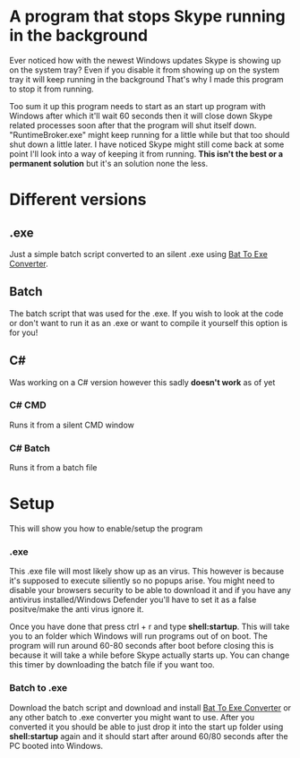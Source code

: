 # A program that stops Skype running in the background
Ever noticed how with the newest Windows updates Skype is showing up on the system tray?
Even if you disable it from showing up on the system tray it will keep running in the background
That's why I made this program to stop it from running.

Too sum it up this program needs to start as an start up program with Windows after which it'll wait 60 seconds then it will close down Skype related processes soon after that the program will shut itself down. "RuntimeBroker.exe" might keep running for a little while but that too should shut down a little later. I have noticed Skype might still come back at some point I'll look into a way of keeping it from running. **This isn't the best or a permanent solution** but it's an solution none the less.

# Different versions
## .exe
Just a simple batch script converted to an silent .exe using [Bat To Exe Converter](http://www.f2ko.de/en/b2e.php).
## Batch
The batch script that was used for the .exe. If you wish to look at the code or don't want to run it as an .exe or want to compile it yourself this option is for you!
## C#
Was working on a C# version however this sadly **doesn't work** as of yet
### C# CMD
Runs it from a silent CMD window
### C# Batch
Runs it from a batch file

# Setup
This will show you how to enable/setup the program

### .exe
This .exe file will most likely show up as an virus. This however is because it's supposed to execute siliently so no popups arise.
You might need to disable your browsers security to be able to download it and if you have any antivirus installed/Windows Defender you'll have to set it as a false positve/make the anti virus ignore it.

Once you have done that press ctrl + r and type **shell:startup**. This will take you to an folder which Windows will run programs out of on boot. The program will run around 60-80 seconds after boot before closing this is because it will take a while before Skype actually starts up. You can change this timer by downloading the batch file if you want too.


### Batch to .exe
Download the batch script and download and install [Bat To Exe Converter](http://www.f2ko.de/en/b2e.php) or any other batch to .exe converter you might want to use. After you converted it you should be able to just drop it into the start up folder using **shell:startup** again and it should start after around 60/80 seconds after the PC booted into Windows.
